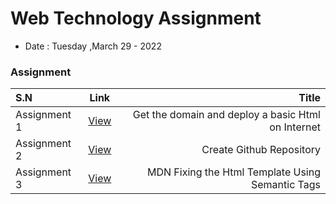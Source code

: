 # Web Technology Assignment 
- Date : Tuesday ,March 29 - 2022




### Assignment 
| S.N      |  Link |  Title |
| :---        |    :----:   |          ---: |
| Assignment 1      | [View](Assignment%201/README.md)|Get the domain and deploy a basic Html on Internet       |  
| Assignment 2      | [View](Assignment%201/README.md)| Create Github Repository     | 
| Assignment 3      |  [View](Assignment%201/README.md)|MDN Fixing the Html Template Using Semantic Tags      | 
